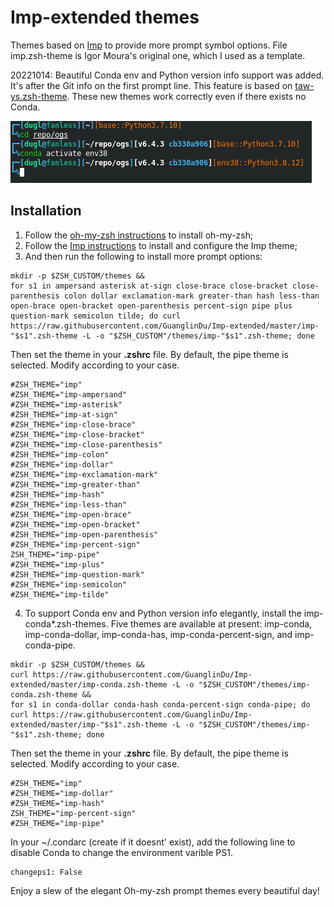 #  Imp-extended themes

Themes based on [Imp](https://github.com/igormp/Imp) to provide more prompt symbol options.
File imp.zsh-theme is Igor Moura's original one, which I used as a template.

20221014: Beautiful Conda env and Python version info support was added. It's after the Git info on the first prompt line. This feature is based on [taw-ys.zsh-theme](https://github.com/lyytaw/taw-ys.zsh-theme). These new themes work correctly even if there exists no Conda.

![Imp Conda theme demo](imp-conda-theme-demo.png)

## Installation

1. Follow the [oh-my-zsh instructions](https://github.com/robbyrussell/oh-my-zsh/wiki/Customization#overriding-and-adding-themes) to install oh-my-zsh;
2. Follow the [Imp instructions](https://github.com/igormp/Imp) to install and configure the Imp theme;
3. And then run the following to install more prompt options:
```
mkdir -p $ZSH_CUSTOM/themes &&
for s1 in ampersand asterisk at-sign close-brace close-bracket close-parenthesis colon dollar exclamation-mark greater-than hash less-than open-brace open-bracket open-parenthesis percent-sign pipe plus question-mark semicolon tilde; do curl https://raw.githubusercontent.com/GuanglinDu/Imp-extended/master/imp-"$s1".zsh-theme -L -o "$ZSH_CUSTOM"/themes/imp-"$s1".zsh-theme; done
```
Then set the theme in your **.zshrc** file. By default, the pipe theme is selected.
Modify according to your case.

```
#ZSH_THEME="imp"
#ZSH_THEME="imp-ampersand"
#ZSH_THEME="imp-asterisk"
#ZSH_THEME="imp-at-sign"
#ZSH_THEME="imp-close-brace"
#ZSH_THEME="imp-close-bracket"
#ZSH_THEME="imp-close-parenthesis"
#ZSH_THEME="imp-colon"
#ZSH_THEME="imp-dollar"
#ZSH_THEME="imp-exclamation-mark"
#ZSH_THEME="imp-greater-than"
#ZSH_THEME="imp-hash"
#ZSH_THEME="imp-less-than"
#ZSH_THEME="imp-open-brace"
#ZSH_THEME="imp-open-bracket"
#ZSH_THEME="imp-open-parenthesis"
#ZSH_THEME="imp-percent-sign"
ZSH_THEME="imp-pipe"
#ZSH_THEME="imp-plus"
#ZSH_THEME="imp-question-mark"
#ZSH_THEME="imp-semicolon"
#ZSH_THEME="imp-tilde"
```

4. To support Conda env and Python version info elegantly, install the imp-conda*.zsh-themes. Five themes are available at present: imp-conda, imp-conda-dollar, imp-conda-has, imp-conda-percent-sign, and imp-conda-pipe.
```
mkdir -p $ZSH_CUSTOM/themes &&
curl https://raw.githubusercontent.com/GuanglinDu/Imp-extended/master/imp-conda.zsh-theme -L -o "$ZSH_CUSTOM"/themes/imp-conda.zsh-theme &&
for s1 in conda-dollar conda-hash conda-percent-sign conda-pipe; do curl https://raw.githubusercontent.com/GuanglinDu/Imp-extended/master/imp-"$s1".zsh-theme -L -o "$ZSH_CUSTOM"/themes/imp-"$s1".zsh-theme; done
```
Then set the theme in your **.zshrc** file. By default, the pipe theme is selected.
Modify according to your case.

```
#ZSH_THEME="imp"
#ZSH_THEME="imp-dollar"
#ZSH_THEME="imp-hash"
ZSH_THEME="imp-percent-sign"
#ZSH_THEME="imp-pipe"
```

In your ~/.condarc (create if it doesnt' exist), add the following line to disable Conda to change the environment varible PS1.
```
changeps1: False
```

Enjoy a slew of the elegant Oh-my-zsh prompt themes every beautiful day!
